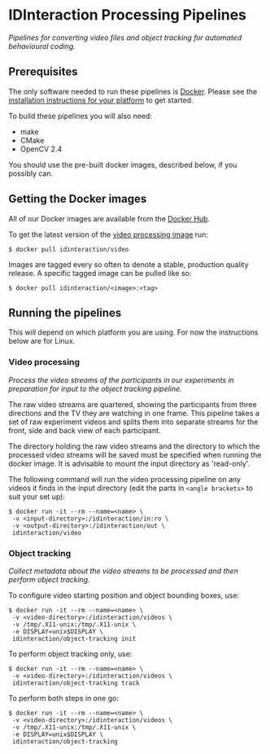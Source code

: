 # IDInteraction Processing Pipelines

*Pipelines for converting video files and object tracking for automated behavioural coding.*

## Prerequisites

The only software needed to run these pipelines is [Docker][1]. Please see the [installation instructions for your platform][2] to get started.

To build these pipelines you will also need:
* make
* CMake
* OpenCV 2.4

You should use the pre-built docker images, described below, if you possibly can.

## Getting the Docker images

All of our Docker images are available from the [Docker Hub][3].

To get the latest version of the [video processing image][4] run:

```shell
$ docker pull idinteraction/video
```

Images are tagged every so often to denote a stable, production quality release. A specific tagged image can be pulled like so:

```shell
$ docker pull idinteraction/<image>:<tag>
```

## Running the pipelines

This will depend on which platform you are using. For now the instructions below are for Linux.

### Video processing

*Process the video streams of the participants in our experiments in preparation for input to the object tracking pipeline.*

The raw video streams are quartered, showing the participants from three directions and the TV they are watching in one frame. This pipeline takes a set of raw experiment videos and splits them into separate streams for the front, side and back view of each participant.

The directory holding the raw video streams and the directory to which the processed video streams will be saved must be specified when running the docker image. It is advisable to mount the input directory as 'read-only'.

The following command will run the video processing pipeline on any videos it finds in the input directory (edit the parts in `<angle brackets>` to suit your set up):

```shell
$ docker run -it --rm --name=<name> \
 -v <input-directory>:/idinteraction/in:ro \
 -v <output-directory>:/idinteraction/out \
 idinteraction/video
```

### Object tracking

*Collect metadata about the video streams to be processed and then perform object tracking.*

To configure video starting position and object bounding boxes, use:

```shell
$ docker run -it --rm --name=<name> \
 -v <video-directory>:/idinteraction/videos \
 -v /tmp/.X11-unix:/tmp/.X11-unix \
 -e DISPLAY=unix$DISPLAY \
 idinteraction/object-tracking init
```

To perform object tracking only, use:

```shell
$ docker run -it --rm --name=<name> \
 -v <video-directory>:/idinteraction/videos \
 idinteraction/object-tracking track
```

To perform both steps in one go:

```shell
$ docker run -it --rm --name=<name> \
 -v <video-directory>:/idinteraction/videos \
 -v /tmp/.X11-unix:/tmp/.X11-unix \
 -e DISPLAY=unix$DISPLAY \
 idinteraction/object-tracking
```

[1]: https://www.docker.com/
[2]: https://docs.docker.com/
[3]: https://hub.docker.com/u/idinteraction/
[4]: https://hub.docker.com/r/idinteraction/video/
